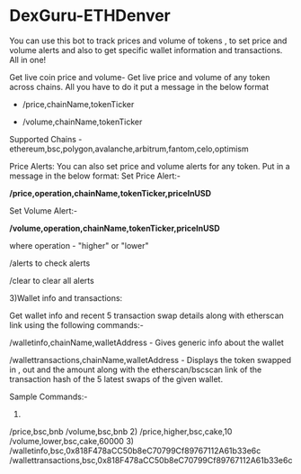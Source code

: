 # DexGuru-ETHDenver

You can use this bot to track prices and volume of tokens , to set price and volume alerts and also to get specific wallet information and transactions. All in one!

Get live coin price and volume- Get live price and volume of any token across chains. All you have to do it put a message in the below format
- /price,chainName,tokenTicker

- /volume,chainName,tokenTicker

Supported Chains - ethereum,bsc,polygon,avalanche,arbitrum,fantom,celo,optimism

Price Alerts: You can also set price and volume alerts for any token. Put in a message in the below format:
Set Price Alert:-

**/price,operation,chainName,tokenTicker,priceInUSD**

Set Volume Alert:-

**/volume,operation,chainName,tokenTicker,priceInUSD**

where operation - "higher" or "lower"

/alerts to check alerts

/clear to clear all alerts

3)Wallet info and transactions:

Get wallet info and recent 5 transaction swap details along with etherscan link using the following commands:-

/walletinfo,chainName,walletAddress - Gives generic info about the wallet

/wallettransactions,chainName,walletAddress - Displays the token swapped in , out and the amount along with the etherscan/bscscan link of the transaction hash of the 5 latest swaps of the given wallet.



Sample Commands:- 

1)
/price,bsc,bnb
/volume,bsc,bnb
2)
/price,higher,bsc,cake,10
/volume,lower,bsc,cake,60000
3)
/walletinfo,bsc,0x818F478aCC50b8eC70799Cf89767112A61b33e6c
/wallettransactions,bsc,0x818F478aCC50b8eC70799Cf89767112A61b33e6c
